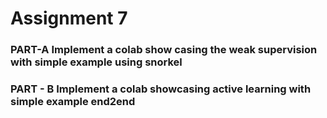# Assignment 7
### PART-A   Implement a colab show casing the weak supervision with simple example using snorkel
### PART - B  Implement a colab showcasing active learning with simple example end2end
